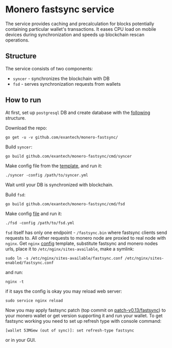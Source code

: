 # Monero fastsync service
The service provides caching and precalculation for blocks potentially containing particular wallet's transactions. 
It eases CPU load on mobile devices during synchronization and speeds up blockchain rescan operations.

## Structure
The service consists of two components:
* `syncer` - synchronizes the blockchain with DB
* `fsd` - serves synchronization requests from wallets 

## How to run
At first, set up `postgresql` DB and create database with the [following](scripts/create_db.sql) structure.

Download the repo:
```
go get -u -v github.com/exantech/monero-fastsync/
```

Build `syncer`:
```
go build github.com/exantech/monero-fastsync/cmd/syncer
```

Make config file from the [template](configs/syncer.yml), and run it:
```
./syncer -config /path/to/syncer.yml
```

Wait until your DB is synchronized with blockchain.

Build `fsd`:
```
go build github.com/exantech/monero-fastsync/cmd/fsd
```

Make config [file](configs/fsd.yml) and run it:
```
./fsd -config /path/to/fsd.yml
```

`fsd` itself has only one endpoint - `/fastsync.bin` where fastsync clients send requests to. All other requests to monero node are proxied to real node with `nginx`.
Get `nginx` [config](configs/fastsync.conf) template, substitute fastsync and monero nodes urls, place it to `/etc/nginx/sites-available`, make a symlink:
```
sudo ln -s /etc/nginx/sites-available/fastsync.conf /etc/nginx/sites-enabled/fastsync.conf
```
and run:
```
nginx -t
```

if it says the config is okay you may reload web server:
```
sudo service nginx reload
```

Now you may apply fastsync patch (top commit on [patch-v0.13/fastsync](https://github.com/exantech/monero/commits/patch-v0.13/fastsync)) to your monero wallet or get version supporting it and run your wallet. 
To get fastsync working you need to set up refresh type with console command:
```
[wallet 53MGew (out of sync)]: set refresh-type fastsync
```
or in your GUI.
